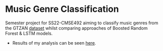 # Music Genre Classification
Semester project for SS22-CMSE492 aiming to classify music genres from the GTZAN [dataset](https://www.kaggle.com/datasets/andradaolteanu/gtzan-dataset-music-genre-classification) whilst comparing approaches of Boosted Random Forest & LSTM models.

* Results of my analysis can be seen [here](./ManneY_ProjectReport.pdf).


